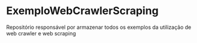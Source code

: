 # ExemploWebCrawlerScraping
Repositório responsável por armazenar todos os exemplos da utilização de web crawler e web scraping
